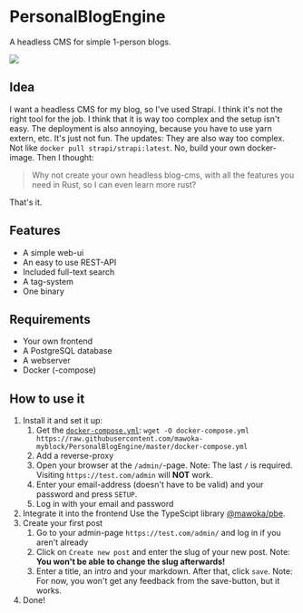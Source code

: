 # PersonalBlogEngine

A headless CMS for simple 1-person blogs.

![](https://img.shields.io/endpoint?url=https://time.mawoka.eu.org/api/compat/shields/v1/Mawoka/interval:any/project:PersonalBlogEngine&label=Time%20spent%20on%20PBE&style=for-the-badge)

## Idea

I want a headless CMS for my blog, so I've used Strapi.
I think it's not the right tool for the job.
I think that it is
way too complex and the setup isn't easy.
The deployment is also annoying, because you have to use yarn extern, etc.
It's just not fun.
The updates: They are also way too complex. Not like `docker pull strapi/strapi:latest`. No, build your own
docker-image. Then I thought:
> Why not create your own headless blog-cms, with all the features you need in Rust, so I can even learn more rust?

That's it.

## Features

- A simple web-ui
- An easy to use REST-API
- Included full-text search
- A tag-system
- One binary

## Requirements

- Your own frontend
- A PostgreSQL database
- A webserver
- Docker (-compose)

## How to use it

1. Install it and set it up:
    1. Get
       the [`docker-compose.yml`](https://github.com/mawoka-myblock/PersonalBlogEngine/blob/master/docker-compose.yml): `wget -O docker-compose.yml https://raw.githubusercontent.com/mawoka-myblock/PersonalBlogEngine/master/docker-compose.yml`
    2. Add a reverse-proxy
    3. Open your browser at the `/admin/`-page.
       Note: The last `/` is required. Visiting `https://test.com/admin` will **NOT** work.
    4. Enter your email-address (doesn't have to be valid) and your password and press `SETUP`.
    5. Log in with your email and password
2. Integrate it into the frontend
    Use the TypeScipt library [@mawoka/pbe](https://www.npmjs.com/package/@mawoka/pbe).
3. Create your first post
    1. Go to your admin-page `https://test.com/admin/` and log in if you aren't already
    2. Click on `Create new post` and enter the slug of your new post. Note: **You won't be able to change the slug
       afterwards!**
    3. Enter a title, an intro and your markdown. After that, click `save`. Note: For now, you won't get any feedback
       from the save-button, but it works.
4. Done!

    
